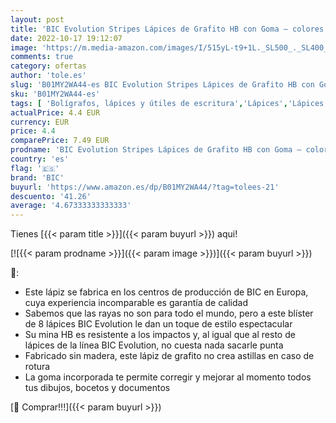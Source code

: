 ```yaml
---
layout: post
title: 'BIC Evolution Stripes Lápices de Grafito HB con Goma – colores Surtidos  Blíster de 8 unidades'
date: 2022-10-17 19:12:07
image: 'https://m.media-amazon.com/images/I/515yL-t9+1L._SL500_._SL400_.jpg'
comments: true
category: ofertas
author: 'tole.es'
slug: 'B01MY2WA44-es BIC Evolution Stripes Lápices de Grafito HB con Goma –...'
sku: 'B01MY2WA44-es'
tags: [ 'Bolígrafos, lápices y útiles de escritura','Lápices','Lápices de madera','Oficina y papelería','bic','lápices','🇪🇸', ]
actualPrice: 4.4 EUR
currency: EUR
price: 4.4
comparePrice: 7.49 EUR
prodname: 'BIC Evolution Stripes Lápices de Grafito HB con Goma – colores Surtidos  Blíster de 8 unidades'
country: 'es'
flag: '🇪🇸'
brand: 'BIC'
buyurl: 'https://www.amazon.es/dp/B01MY2WA44/?tag=tolees-21'
descuento: '41.26'
average: '4.67333333333333'
---
```


Tienes [{{< param title >}}]({{< param buyurl >}}) aqui!

[![{{< param prodname >}}]({{< param image >}})]({{< param buyurl >}})

🔎:

- Este lápiz se fabrica en los centros de producción de BIC en Europa, cuya experiencia incomparable es garantía de calidad
- Sabemos que las rayas no son para todo el mundo, pero a este blíster de 8 lápices BIC Evolution le dan un toque de estilo espectacular
- Su mina HB es resistente a los impactos y, al igual que al resto de lápices de la línea BIC Evolution, no cuesta nada sacarle punta
- Fabricado sin madera, este lápiz de grafito no crea astillas en caso de rotura
- La goma incorporada te permite corregir y mejorar al momento todos tus dibujos, bocetos y documentos

[🛒 Comprar!!!]({{< param buyurl >}})
